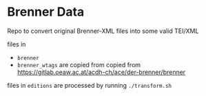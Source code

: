 # Brenner Data

Repo to convert original Brenner-XML files into some valid TEI/XML

files in
* `brenner`
* `brenner_wtags` are copied from
copied from https://gitlab.oeaw.ac.at/acdh-ch/ace/der-brenner/brenner

files in `editions` are processed by running `./transform.sh`


